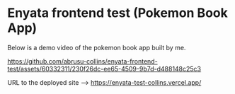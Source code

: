 # Enyata frontend test (Pokemon Book App)
Below is a demo video of the pokemon book app built by me.

https://github.com/abrusu-collins/enyata-frontend-test/assets/60332311/230f26dc-ee65-4509-9b7d-d488148c25c3

URL to the deployed site --> https://enyata-test-collins.vercel.app/
